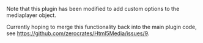 Note that this plugin has been modified to add custom options to the mediaplayer object.

Currently hoping to merge this functionality back into the main plugin code, see https://github.com/zerocrates/Html5Media/issues/9.
